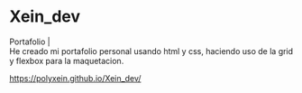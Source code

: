 # Xein_dev

Portafolio |  
He creado mi portafolio personal usando
html y css, haciendo uso de la grid y flexbox para la maquetacion.

https://polyxein.github.io/Xein_dev/
